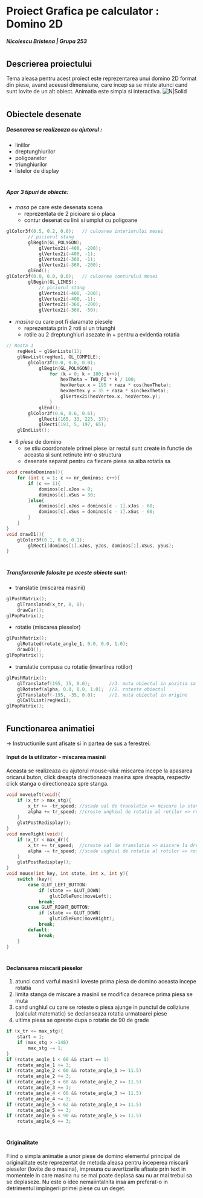 # Proiect Grafica pe calculator : Domino 2D
##### Nicolescu Bristena | Grupa 253
#
#
## Descrierea proiectului
Tema aleasa pentru acest proiect este reprezentarea unui domino 2D format din piese, avand aceeasi dimensiune, care incep sa se miste atunci cand sunt lovite de un alt obiect.
Animatia este simpla si interactiva.
![N|Solid](http://3.bp.blogspot.com/-UkCAootJS8o/UKP8oi_rIEI/AAAAAAAAAJA/QwTLAIngOS8/w1200-h630-p-k-no-nu/La+causa+1.jpg)
#
#
## Obiectele desenate
##### Desenarea se realizeaza cu ajutorul :
- liniilor
- dreptunghiurilor
- poligoanelor
- triunghiurilor
- listelor de display
#
##### Apar 3 tipuri de obiecte:
- *masa* pe care este desenata scena
    - reprezentata de 2 picioare si o placa
    - contur desenat cu linii si umplut cu poligoane
```C++
glColor3f(0.5, 0.2, 0.0);	// culoarea interiorului mesei
		// piciorul stang
		glBegin(GL_POLYGON);
			glVertex2i(-400, -200);
			glVertex2i(-400, -1);
			glVertex2i(-360, -1);
			glVertex2i(-360, -200);
		glEnd();
glColor3f(0.0, 0.0, 0.0);	// culoarea conturului mesei
		glBegin(GL_LINES);
			// piciorul stang
			glVertex2i(-400, -200);
			glVertex2i(-400, -1);
			glVertex2i(-360, -200);
			glVertex2i(-360, -50);
```
- *masina* cu care pot fi daramate piesele
    - reprezentata prin 2 roti si un triunghi
    - rotile au 2 dreptunghiuri asezate in + pentru a evidentia rotatia
```C++
// Roata 1
	regHex1 = glGenLists(1);
	glNewList(regHex1, GL_COMPILE);
		glColor3f(0.0, 0.0, 0.0);
			glBegin(GL_POLYGON);
				for (k = 0; k < 100; k++){
					hexTheta = TWO_PI * k / 100;
					hexVertex.x = 195 + raza * cos(hexTheta);
					hexVertex.y = 35 + raza * sin(hexTheta);
					glVertex2i(hexVertex.x, hexVertex.y);
				}
			glEnd();
		glColor3f(0.6, 0.6, 0.6);
			glRecti(165, 33, 225, 37);
			glRecti(193, 5, 197, 65);
	glEndList();
```
- 6 *piese* de domino 
    - se stiu coordonatele primei piese iar restul sunt create in functie de aceasta si sunt retinute intr-o structura
    - desenate separat pentru ca fiecare piesa sa aiba rotatia sa
```C++
void createDominos(){
	for (int c = 1; c <= nr_dominos; c++){
		if (c == 1){
			dominos[c].xJos = 0;
			dominos[c].xSus = 30;
		}else{
			dominos[c].xJos = dominos[c - 1].xJos - 60;
			dominos[c].xSus = dominos[c - 1].xSus - 60;
		}
	}
}
void drawD1(){
	glColor3f(0.1, 0.0, 0.1);
		glRecti(dominos[1].xJos, yJos, dominos[1].xSus, ySus);
}
```
#
##### Transformarile folosite pe aceste obiecte sunt:
- translatie (miscarea masinii)
```C++
glPushMatrix();
	glTranslated(x_tr, 0, 0);
	drawCar();
glPopMatrix();
```
- rotatie (miscarea pieselor)
```C++
glPushMatrix();
	glRotated(rotate_angle_1, 0.0, 0.0, 1.0);
	drawD1();
glPopMatrix();
```
- translatie compusa cu rotatie (invartirea rotilor)
```C++
glPushMatrix();
	glTranslatef(195, 35, 0.0);       //3. muta obiectul in pozitia sa initiala
	glRotatef(alpha, 0.0, 0.0, 1.0);  //2. roteste obiectul
	glTranslatef(-195, -35, 0.0);     //1. muta obiectul in origine
	glCallList(regHex1);
glPopMatrix();
```
#
#
## Functionarea animatiei
 -> Instructiunile sunt afisate si in partea de sus a ferestrei.
#### Input de la utilizator - miscarea masinii
Aceasta se realizeaza cu ajutorul mouse-ului: miscarea incepe la apasarea oricarui buton, click dreapta directioneaza masina spre dreapta, respectiv click stanga o directioneaza spre stanga.

```c++
void moveLeft(void){
	if (x_tr > max_stg){
		x_tr += -tr_speed; //scade val de translatie => miscare la stanga
		alpha += tr_speed; //creste unghiul de rotatie al rotilor => rotatie spre stanga
	}
	glutPostRedisplay();
}
void moveRight(void){
	if (x_tr < max_dr){
		x_tr += tr_speed;  //creste val de translatie => miscare la dreapta
		alpha -= tr_speed; //scade unghiul de rotatie al rotilor => rotatie spre dreapta
	}
	glutPostRedisplay();
}
void mouse(int key, int state, int x, int y){
	switch (key){
    	case GLUT_LEFT_BUTTON:
    		if (state == GLUT_DOWN)
    			glutIdleFunc(moveLeft);
    		break;
    	case GLUT_RIGHT_BUTTON:
    		if (state == GLUT_DOWN)
    			glutIdleFunc(moveRight);
    		break;
    	default:
    		break;
	}
}
```
#
#### Declansarea miscarii pieselor
1. atunci cand varful masinii loveste prima piesa de domino aceasta incepe rotatia
2. limita stanga de miscare a masinii se modifica deoarece prima piesa se muta
3. cand unghiul cu care se roteste o piesa ajunge in punctul de coliziune (calculat matematic) se declanseaza rotatia urmatoarei piese
4. ultima piesa se opreste dupa o rotatie de 90 de grade
```C++
if (x_tr <= max_stg){
	start = 1;
	if (max_stg > -148)
		max_stg -= 1;
}
if (rotate_angle_1 < 60 && start == 1)
	rotate_angle_1 += 3;
if (rotate_angle_2 < 60 && rotate_angle_1 >= 11.5)
	rotate_angle_2 += 3;
if (rotate_angle_3 < 60 && rotate_angle_2 >= 11.5)
	rotate_angle_3 += 3;
if (rotate_angle_4 < 60 && rotate_angle_3 >= 11.5)
	rotate_angle_4 += 3;
if (rotate_angle_5 < 62 && rotate_angle_4 >= 11.5)
	rotate_angle_5 += 3;
if (rotate_angle_6 < 90 && rotate_angle_5 >= 11.5)
	rotate_angle_6 += 3;
```
#
#### Originalitate
Fiind o simpla animatie a unor piese de domino elementul principal de originalitate este reprezentat de metoda aleasa pentru inceperea miscarii pieselor (lovite de o masina), impreuna cu avertizarile afisate prin text in momentele in care masina nu se mai poate deplasa sau nu ar mai trebui sa se deplaseze. Nu este o idee nemaiintalnita insa am preferat-o in detrimentul impingerii primei piese cu un deget.
